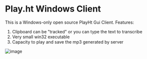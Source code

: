 # Play.ht Windows Client

This is a Windows-only open source PlayHt Gui Client.
Features:

1. Clipboard can be "tracked" or you can type the text to transcribe
2. Very small win32 executable
3. Capacity to play and save the mp3 generated by server


![image](https://user-images.githubusercontent.com/6699937/165556903-b0d95b4b-4dc2-4a86-8392-95abc94aab25.png)

